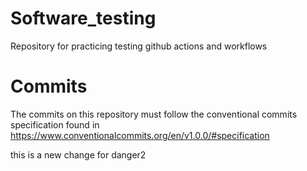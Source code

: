 # Software_testing
Repository for practicing testing github actions and workflows

# Commits
The commits on this repository must follow the conventional commits specification found in
https://www.conventionalcommits.org/en/v1.0.0/#specification

this is a new change for danger2
